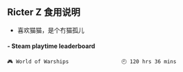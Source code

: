 ## Ricter Z 食用说明
- 喜欢猫猫，是个冇猫孤儿

<!-- steam-box start -->
#### - Steam playtime leaderboard
```text
🎮 World of Warships                 🕘 120 hrs 36 mins
```
<!-- Powered by https://github.com/YouEclipse/steam-box . -->
<!-- steam-box end -->
